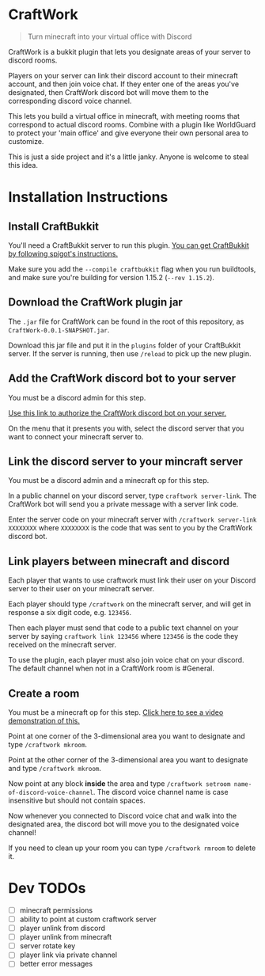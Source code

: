 # CraftWork
> Turn minecraft into your virtual office with Discord

CraftWork is a bukkit plugin that lets you designate areas of your server to
discord rooms.

Players on your server can link their discord account to their minecraft
account, and then join voice chat. If they enter one of the areas you've
designated, then CraftWork discord bot will move them to the corresponding
discord voice channel.

This lets you build a virtual office in minecraft, with meeting rooms that
correspond to actual discord rooms. Combine with a plugin like WorldGuard
to protect your 'main office' and give everyone their own personal area
to customize.

This is just a side project and it's a little janky. Anyone is welcome to steal
this idea.

# Installation Instructions

## Install CraftBukkit

You'll need a CraftBukkit server to run this plugin. [You can get CraftBukkit
by following spigot's instructions.](https://www.spigotmc.org/wiki/buildtools/)

Make sure you add the `--compile craftbukkit` flag when you run buildtools, and
make sure you're building for version 1.15.2 (`--rev 1.15.2`).

## Download the CraftWork plugin jar

The `.jar` file for CraftWork can be found in the root of this repository, as
`CraftWork-0.0.1-SNAPSHOT.jar`.

Download this jar file and put it in the `plugins` folder of your CraftBukkit
server. If the server is running, then use `/reload` to pick up the new plugin.

## Add the CraftWork discord bot to your server

You must be a discord admin for this step.

[Use this link to authorize the CraftWork discord bot on your
server.](https://discordapp.com/api/oauth2/authorize?client_id=693580122795540482&permissions=29427712&scope=bot)

On the menu that it presents you with, select the discord server that you want
to connect your minecraft server to.

## Link the discord server to your mincraft server

You must be a discord admin and a minecraft op for this step.

In a public channel on your discord server, type `craftwork server-link`. The
CraftWork bot will send you a private message with a server link code.

Enter the server code on your minecraft server with `/craftwork server-link
XXXXXXXX` where `XXXXXXXX` is the code that was sent to you by the CraftWork
discord bot.

## Link players between minecraft and discord

Each player that wants to use craftwork must link their user on your Discord server to
their user on your minecraft server.

Each player should type `/craftwork` on the minecraft server, and will get in response a
six digit code, e.g. `123456`.

Then each player must send that code to a public text channel on your server by
saying `craftwork link 123456` where `123456` is the code they received on the
minecraft server.

To use the plugin, each player must also join voice chat on your discord. The default
channel when not in a CraftWork room is #General.

## Create a room

You must be a minecraft op for this step. [Click here to see a video
demonstration of this.](https://streamable.com/fat27)

Point at one corner of the 3-dimensional area you want to designate and type
`/craftwork mkroom`.

Point at the other corner of the 3-dimensional area you want to designate and
type `/craftwork mkroom`.

Now point at any block **inside** the area and type `/craftwork setroom
name-of-discord-voice-channel`. The discord voice channel name is case
insensitive but should not contain spaces.

Now whenever you connected to Discord voice chat and walk into the designated
area, the discord bot will move you to the designated voice channel!

If you need to clean up your room you can type `/craftwork rmroom` to delete
it.

# Dev TODOs

- [ ] minecraft permissions
- [ ] ability to point at custom craftwork server
- [ ] player unlink from discord
- [ ] player unlink from minecraft
- [ ] server rotate key
- [ ] player link via private channel
- [ ] better error messages
